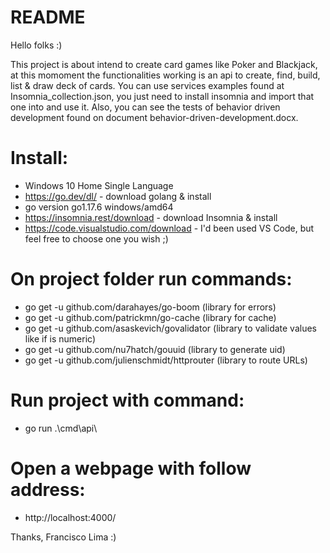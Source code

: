 # README

Hello folks :)

This project is about intend to create card games like Poker and Blackjack, at this momoment the functionalities working is an api to create, find, build, list & draw deck of cards. You can use services examples found at Insomnia_collection.json, you just need to install insomnia and import that one into and use it. Also, you can see the tests of behavior driven development found on document behavior-driven-development.docx.

# Install:
- Windows 10 Home Single Language
- https://go.dev/dl/ - download golang & install
- go version go1.17.6 windows/amd64
- https://insomnia.rest/download - download Insomnia & install
- https://code.visualstudio.com/download - I'd been used VS Code, but feel free to choose one you wish ;)

# On project folder run commands:
- go get -u github.com/darahayes/go-boom (library for errors)
- go get -u github.com/patrickmn/go-cache (library for cache)
- go get -u github.com/asaskevich/govalidator (library to validate values like if is numeric)
- go get -u github.com/nu7hatch/gouuid (library to generate uid)
- go get -u github.com/julienschmidt/httprouter (library to route URLs)

# Run project with command:
- go run .\cmd\api\

# Open a webpage with follow address: 
- http://localhost:4000/

Thanks,
Francisco Lima :)